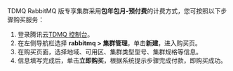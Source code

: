 TDMQ RabbitMQ 版专享集群采用**包年包月-预付费**的计费方式，您可按照以下步骤购买服务：

1. 登录腾讯云[TDMQ 控制台](https://console.cloud.tencent.com/tdmq)。
2. 在左侧导航栏选择 **rabbitmq > 集群管理**，单击**新建**，进入购买页。
3. 在购买页面，选择地域、可用区、集群类型型号、集群规格等信息。
4. 信息填写完成后，单击**立即购买**，根据系统提示步骤完成付款，即购买成功。

